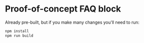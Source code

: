# Proof-of-concept FAQ block

Already pre-built, but if you make many changes you'll need to run:
```sh
npm install
npm run build
```
